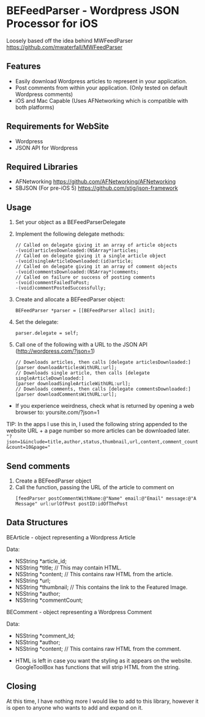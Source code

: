 # BEFeedParser - Wordpress JSON Processor for iOS

Loosely based off the idea behind MWFeedParser
https://github.com/mwaterfall/MWFeedParser

## Features

* Easily download Wordpress articles to represent in your application.
* Post comments from within your application. (Only tested on default Wordpress comments)
* iOS and Mac Capable (Uses AFNetworking which is compatible with both platforms)

## Requirements for WebSite

* Wordpress
* JSON API for Wordpress


## Required Libraries

* AFNetworking
	https://github.com/AFNetworking/AFNetworking
* SBJSON (For pre-iOS 5)
	https://github.com/stig/json-framework


## Usage

1. Set your object as a BEFeedParserDelegate  

2. Implement the following delegate methods:  
    ```objc
    // Called on delegate giving it an array of article objects  
    -(void)articlesDownloaded:(NSArray*)articles;  
    // Called on delegate giving it a single article object  
    -(void)singleArticleDownloaded:(id)article;  
    // Called on delegate giving it an array of comment objects  
    -(void)commentsDownloaded:(NSArray*)comments;  
    // Called on failure or success of posting comments  
    -(void)commentFailedToPost;  
    -(void)commentPostedSuccessfully;  
    ```
3. Create and allocate a BEFeedParser object:  
    ```objc
    BEFeedParser *parser = [[BEFeedParser alloc] init];  
    ```
4. Set the delegate:   
    ```objc
    parser.delegate = self;
    ```
5. Call one of the following with a URL to the JSON API (http://wordpress.com/?json=1)  
    ```objc
    // Downloads articles, then calls [delegate articlesDownloaded:]
    [parser downloadArticlesWithURL:url];
    // Downloads single article, then calls [delegate singleArticleDownloaded:]
    [parser downloadSingleArticleWithURL:url];
    // Downloads comments, then calls [delegate commentsDownloaded:]
    [parser downloadCommentsWithURL:url];
    ```
* If you experience weirdness, check what is returned by opening a web browser to: yoursite.com/?json=1

TIP: In the apps I use this in, I used the following string appended to the website URL + a page number so more articles can be downloaded later.  
    ```
    "?json=1&include=title,author,status,thumbnail,url,content,comment_count&count=10&page="
    ```

## Send comments

1. Create a BEFeedParser object
2. Call the function, passing the URL of the article to comment on  
    ```objc
    [feedParser postCommentWithName:@"Name" email:@"Email" message:@"A Message" url:urlOfPost postID:idOfThePost
    ```

## Data Structures

BEArticle - object representing a Wordpress Article  

Data:  
- NSString *article_id;  
- NSString *title;	// This may contain HTML.  
- NSString *content;	// This contains raw HTML from the article.  
- NSString *url;
- NSString *thumbnail;	// This contains the link to the Featured Image.  
- NSString *author;  
- NSString *commentCount;  



BEComment - object representing a Wordpress Comment  

Data:  
- NSString *comment_Id;  
- NSString *author;  
- NSString *content;	// This contains raw HTML from the comment.  

* HTML is left in case you want the styling as it appears on the website. GoogleToolBox has functions that will strip HTML from the string.

## Closing

At this time, I have nothing more I would like to add to this library, however it is open to anyone who wants to add and expand on it.
